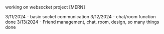 working on websocket project [MERN]

3/11/2024 - basic socket communication
3/12/2024 - chat/room function done 
3/13/2024 - Friend management, chat, room, design, so many things done